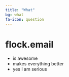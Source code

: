 ```yaml
---
title: "What"
bg: what
fa-icon: question
---
```


# flock.email

- is awesome
- makes everything better
- yes I am serious
